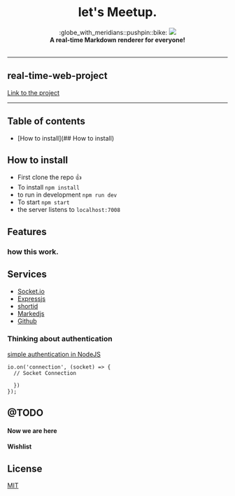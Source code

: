 <h1 align="center">let's Meetup.</h1>

<div align="center">
  :globe_with_meridians::pushpin::bike: <img src="https://img.shields.io/badge/webdesign-building-yellow.svg">
</div>
<div align="center">
  <strong>A real-time Markdown renderer for everyone!</strong>
</div>
<br />

---

## real-time-web-project

[Link to the project](#)

---

## Table of contents

- [How to install](## How to install)

## How to install

- First clone the repo :thumbsup:
- To install `npm install`
- to run in development `npm run dev`
- To start `npm start`
- the server listens to `localhost:7008`

## Features

### how this work.

## Services

- [Socket.io](https://socket.io/)
- [Expressjs](https://expressjs.com/)
- [shortid](https://github.com/dylang/shortid)
- [Markedjs](https://github.com/markedjs/marked)
- [Github]()

### Thinking about authentication

[simple authentication in NodeJS](https://danialk.github.io/blog/2013/02/20/simple-authentication-in-nodejs/)

<!-- What external data source is featured in your project and what are its properties 🌠 -->

```
io.on('connection', (socket) => {
  // Socket Connection

  })
});
```

<!-- Where do the 0️⃣s and 1️⃣s live in your project? What db system are you using?-->

## @TODO

<!-- Maybe a checklist of done stuff and stuff still on your wishlist? ✅ -->

#### Now we are here

#### Wishlist

<!-- How about a license here? 📜 (or is it a licence?) 🤷 -->

## License

[MIT](https://opensource.org/licenses/MIT)
